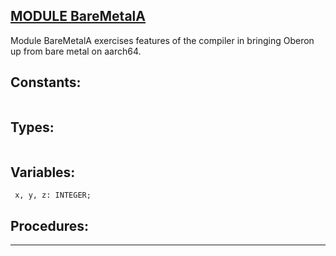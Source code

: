 
## [MODULE BareMetalA](https://github.com/io-core/Build/blob/main/BareMetalA.Mod)
Module BareMetalA exercises features of the compiler in bringing Oberon up from bare metal on aarch64.


## Constants:
```

```
## Types:
```

```
## Variables:
```
 x, y, z: INTEGER;

```
## Procedures:
---
